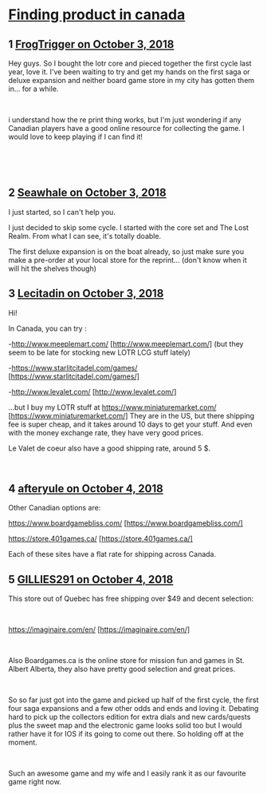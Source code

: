 # [Finding product in canada](https://community.fantasyflightgames.com/topic/283890-finding-product-in-canada/)

## 1 [FrogTrigger on October 3, 2018](https://community.fantasyflightgames.com/topic/283890-finding-product-in-canada/?do=findComment&comment=3490752)

Hey guys. So I bought the lotr core and pieced together the first cycle last year, love it. I've been waiting to try and get my hands on the first saga or deluxe expansion and neither board game store in my city has gotten them in... for a while.

 

i understand how the re print thing works, but I'm just wondering if any Canadian players have a good online resource for collecting the game. I would love to keep playing if I can find it!

 

 

## 2 [Seawhale on October 3, 2018](https://community.fantasyflightgames.com/topic/283890-finding-product-in-canada/?do=findComment&comment=3490801)

I just started, so I can't help you.

I just decided to skip some cycle. I started with the core set and The Lost Realm. From what I can see, it's totally doable.

The first deluxe expansion is on the boat already, so just make sure you make a pre-order at your local store for the reprint... (don't know when it will hit the shelves though)

## 3 [Lecitadin on October 3, 2018](https://community.fantasyflightgames.com/topic/283890-finding-product-in-canada/?do=findComment&comment=3490912)

Hi!

In Canada, you can try :

-http://www.meeplemart.com/ [http://www.meeplemart.com/] (but they seem to be late for stocking new LOTR LCG stuff lately)

-https://www.starlitcitadel.com/games/ [https://www.starlitcitadel.com/games/]

-http://www.levalet.com/ [http://www.levalet.com/]

...but I buy my LOTR stuff at https://www.miniaturemarket.com/ [https://www.miniaturemarket.com/]
They are in the US, but there shipping fee is super cheap, and it takes around 10 days to get your stuff. And even with the money exchange rate, they have very good prices.

Le Valet de coeur also have a good shipping rate, around 5 $.

 

## 4 [afteryule on October 4, 2018](https://community.fantasyflightgames.com/topic/283890-finding-product-in-canada/?do=findComment&comment=3492088)

Other Canadian options are:

https://www.boardgamebliss.com/ [https://www.boardgamebliss.com/]

https://store.401games.ca/ [https://store.401games.ca/]

Each of these sites have a flat rate for shipping across Canada.

## 5 [GILLIES291 on October 4, 2018](https://community.fantasyflightgames.com/topic/283890-finding-product-in-canada/?do=findComment&comment=3492185)

This store out of Quebec has free shipping over $49 and decent selection:

 

https://imaginaire.com/en/ [https://imaginaire.com/en/]

 

Also Boardgames.ca is the online store for mission fun and games in St. Albert Alberta, they also have pretty good selection and great prices. 

 

So so far just got into the game and picked up half of the first cycle, the first four saga expansions and a few other odds and ends and loving it. Debating hard to pick up the collectors edition for extra dials and new cards/quests plus the sweet map and the electronic game looks solid too but I would rather have it for IOS if its going to come out there. So holding off at the moment.

 

Such an awesome game and my wife and I easily rank it as our favourite game right now.

